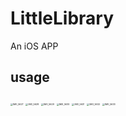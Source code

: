# LittleLibrary
An iOS APP

## usage

<img src="/Users/apple/Documents/Github/LittleLibrary/screenshots/IMG_5627.PNG" alt="IMG_5627" style="zoom:25%;" />

<img src="/Users/apple/Documents/Github/LittleLibrary/screenshots/IMG_5628.PNG" alt="IMG_5628" style="zoom:25%;" />

<img src="/Users/apple/Documents/Github/LittleLibrary/screenshots/IMG_5629.PNG" alt="IMG_5629" style="zoom:25%;" />

<img src="/Users/apple/Documents/Github/LittleLibrary/screenshots/IMG_5630.PNG" alt="IMG_5630" style="zoom:25%;" />

<img src="/Users/apple/Documents/Github/LittleLibrary/screenshots/IMG_5631.PNG" alt="IMG_5631" style="zoom:25%;" />

<img src="/Users/apple/Documents/Github/LittleLibrary/screenshots/IMG_5632.PNG" alt="IMG_5632" style="zoom:25%;" />

<img src="/Users/apple/Documents/Github/LittleLibrary/screenshots/IMG_5633.PNG" alt="IMG_5633" style="zoom:25%;" />